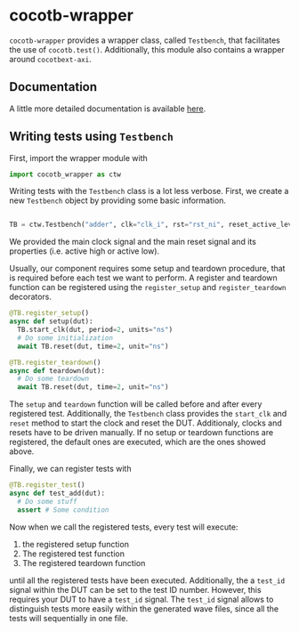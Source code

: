 # cocotb-wrapper

`cocotb-wrapper` provides a wrapper class, called `Testbench`, that facilitates
the use of `cocotb.test()`. Additionally, this module also contains a wrapper
around `cocotbext-axi`.

## Documentation

A little more detailed documentation is available [here](https://github.com/pages/InES-HPMM/cocotb-wrapper/).

## Writing tests using `Testbench`

First, import the wrapper module with

```python
import cocotb_wrapper as ctw
```

Writing tests with the `Testbench` class is a lot less verbose. First, we create
a new `Testbench` object by providing some basic information.

```python

TB = ctw.Testbench("adder", clk="clk_i", rst="rst_ni", reset_active_level=0)
```

We provided the main clock signal and the main reset signal and its properties
(i.e. active high or active low).

Usually, our component requires some setup and teardown procedure, that is
required before each test we want to perform. A register and teardown function
can be registered using the `register_setup` and `register_teardown` decorators.

```python
@TB.register_setup()
async def setup(dut):
  TB.start_clk(dut, period=2, units="ns")
  # Do some initialization
  await TB.reset(dut, time=2, unit="ns")

@TB.register_teardown()
async def teardown(dut):
  # Do some teardown
  await TB.reset(dut, time=2, unit="ns")
```

The `setup` and `teardown` function will be called before and after every
registered test. Additionally, the `Testbench` class provides the `start_clk`
and `reset` method to start the clock and reset the DUT. Additionaly, clocks
and resets have to be driven manually. If no setup or teardown functions are
registered, the default ones are executed, which are the ones showed above.

Finally, we can register tests with

```python
@TB.register_test()
async def test_add(dut):
  # Do some stuff
  assert # Some condition
```

Now when we call the registered tests, every test will execute:

1. the registered setup function
2. The registered test function
3. The registered teardown function

until all the registered tests have been executed. Additionally, the a `test_id`
signal within the DUT can be set to the test ID number. However, this requires
your DUT to have a `test_id` signal. The `test_id` signal allows to distinguish
tests more easily within the generated wave files, since all the tests will
sequentially in one file.
